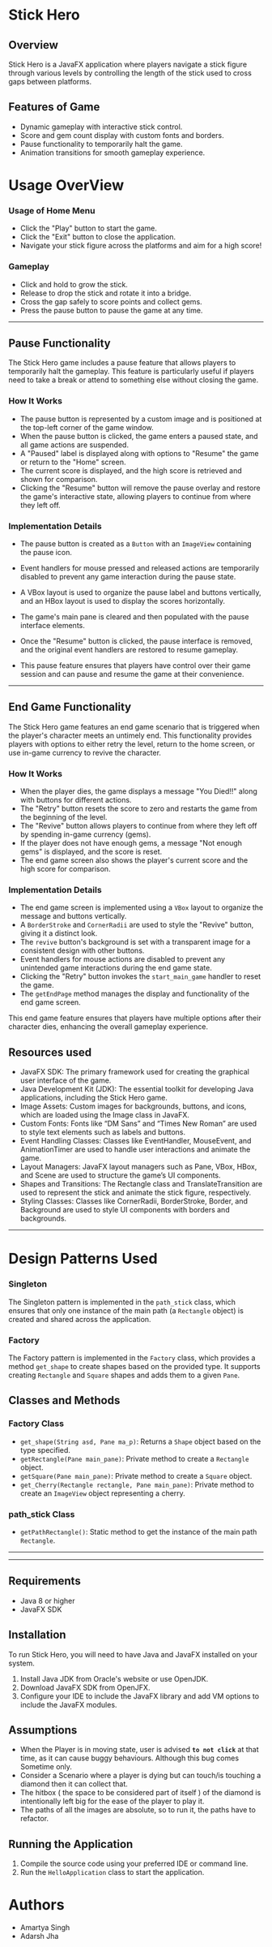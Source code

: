 # Stick Hero

## Overview
Stick Hero is a JavaFX application where players navigate a stick figure through various levels by controlling the length of the stick used to cross gaps between platforms.
## Features of Game
- Dynamic gameplay with interactive stick control.
- Score and gem count display with custom fonts and borders.
- Pause functionality to temporarily halt the game.
- Animation transitions for smooth gameplay experience.
# Usage OverView
### Usage of Home Menu
- Click the "Play" button to start the game.
- Click the "Exit" button to close the application.
- Navigate your stick figure across the platforms and aim for a high score!

### Gameplay
- Click and hold to grow the stick.
- Release to drop the stick and rotate it into a bridge.
- Cross the gap safely to score points and collect gems.
- Press the pause button to pause the game at any time.
- ---------------------------------------------------------------------------------------
## Pause Functionality
The Stick Hero game includes a pause feature that allows players to temporarily halt the gameplay. This feature is particularly useful if players need to take a break or attend to something else without closing the game.

### How It Works
- The pause button is represented by a custom image and is positioned at the top-left corner of the game window.
- When the pause button is clicked, the game enters a paused state, and all game actions are suspended.
- A "Paused" label is displayed along with options to "Resume" the game or return to the "Home" screen.
- The current score is displayed, and the high score is retrieved and shown for comparison.
- Clicking the "Resume" button will remove the pause overlay and restore the game's interactive state, allowing players to continue from where they left off.

### Implementation Details
- The pause button is created as a `Button` with an `ImageView` containing the pause icon.
- Event handlers for mouse pressed and released actions are temporarily disabled to prevent any game interaction during the pause state.
- A VBox layout is used to organize the pause label and buttons vertically, and an HBox layout is used to display the scores horizontally.
- The game's main pane is cleared and then populated with the pause interface elements.
- Once the "Resume" button is clicked, the pause interface is removed, and the original event handlers are restored to resume gameplay.

- This pause feature ensures that players have control over their game session and can pause and resume the game at their convenience.
---------------------------------------------------------------------------------------
## End Game Functionality
The Stick Hero game features an end game scenario that is triggered when the player's character meets an untimely end. This functionality provides players with options to either retry the level, return to the home screen, or use in-game currency to revive the character.

### How It Works
- When the player dies, the game displays a message "You Died!!" along with buttons for different actions.
- The "Retry" button resets the score to zero and restarts the game from the beginning of the level.
- The "Revive" button allows players to continue from where they left off by spending in-game currency (gems).
- If the player does not have enough gems, a message "Not enough gems" is displayed, and the score is reset.
- The end game screen also shows the player's current score and the high score for comparison.

### Implementation Details
- The end game screen is implemented using a `VBox` layout to organize the message and buttons vertically.
- A `BorderStroke` and `CornerRadii` are used to style the "Revive" button, giving it a distinct look.
- The `revive` button's background is set with a transparent image for a consistent design with other buttons.
- Event handlers for mouse actions are disabled to prevent any unintended game interactions during the end game state.
- Clicking the "Retry" button invokes the `start_main_game` handler to reset the game.
- The `getEndPage` method manages the display and functionality of the end game screen.

This end game feature ensures that players have multiple options after their character dies, enhancing the overall gameplay experience.
## Resources used
- JavaFX SDK: The primary framework used for creating the graphical user interface of the game.
- Java Development Kit (JDK): The essential toolkit for developing Java applications, including the Stick Hero game.
- Image Assets: Custom images for backgrounds, buttons, and icons, which are loaded using the Image class in JavaFX.
- Custom Fonts: Fonts like “DM Sans” and “Times New Roman” are used to style text elements such as labels and buttons.
- Event Handling Classes: Classes like EventHandler, MouseEvent, and AnimationTimer are used to handle user interactions and animate the game.
- Layout Managers: JavaFX layout managers such as Pane, VBox, HBox, and Scene are used to structure the game’s UI components.
- Shapes and Transitions: The Rectangle class and TranslateTransition are used to represent the stick and animate the stick figure, respectively.
- Styling Classes: Classes like CornerRadii, BorderStroke, Border, and Background are used to style UI components with borders and backgrounds.
---------------------------------------------------------------------------------------
# Design Patterns Used

### Singleton
The Singleton pattern is implemented in the `path_stick` class, which ensures that only one instance of the main path (a `Rectangle` object) is created and shared across the application.

### Factory
The Factory pattern is implemented in the `Factory` class, which provides a method `get_shape` to create shapes based on the provided type. It supports creating `Rectangle` and `Square` shapes and adds them to a given `Pane`.

## Classes and Methods

### Factory Class
- `get_shape(String asd, Pane ma_p)`: Returns a `Shape` object based on the type specified.
- `getRectangle(Pane main_pane)`: Private method to create a `Rectangle` object.
- `getSquare(Pane main_pane)`: Private method to create a `Square` object.
- `get_Cherry(Rectangle rectangle, Pane main_pane)`: Private method to create an `ImageView` object representing a cherry.

### path_stick Class
- `getPathRectangle()`: Static method to get the instance of the main path `Rectangle`.
---------------------------------------------------------------------------------------
-------------------------------------------------------------------------------------------
## Requirements
- Java 8 or higher
- JavaFX SDK

## Installation
To run Stick Hero, you will need to have Java and JavaFX installed on your system.

1. Install Java JDK from Oracle's website or use OpenJDK.
2. Download JavaFX SDK from OpenJFX.
3. Configure your IDE to include the JavaFX library and add VM options to include the JavaFX modules.

## Assumptions
- When the Player is in moving state, user is advised **`to not click`** at that time, as it can cause buggy behaviours. Although this bug comes Sometime only.
- Consider a Scenario where a player is dying but can touch/is touching a diamond then it can collect that.
- The hitbox ( the space to be considered part of itself ) of the diamond is intentionally left big for the ease of the player to play it.
- The paths of all the images are absolute, so to run it, the paths have to refactor.  

## Running the Application
1. Compile the source code using your preferred IDE or command line.
2. Run the `HelloApplication` class to start the application.

# Authors
- Amartya Singh
- Adarsh Jha
